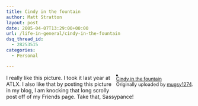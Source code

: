 ```yaml
---
title: Cindy in the fountain
author: Matt Stratton
layout: post
date: 2005-04-07T13:29:00+00:00
url: /life-in-general/cindy-in-the-fountain
dsq_thread_id:
  - 28253515
categories:
  - Personal

---
```

<div style="float:right;margin-left:10px;margin-bottom:10px;">
  <a href="https://www.flickr.com/photos/mugsy/7397528/" title="photo sharing"><img src="https://photos8.flickr.com/7397528_03bf73bc1e_m.jpg" alt="" style="border:solid 2px #000000;" /></a> <br /> <span style="font-size:.9em;margin-top:0;"> <a href="https://www.flickr.com/photos/mugsy/7397528/">Cindy in the fountain</a> <br /> Originally uploaded by <a href="https://www.flickr.com/people/mugsy/">mugsy1274</a>. </span>
</div>

I really like this picture. I took it last year at ATLX. I also like that by posting this picture in my blog, I am knocking that long scrolly post off of my Friends page. Take that, Sassypance!